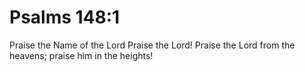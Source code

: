# Psalms 148:1

Praise the Name of the Lord Praise the Lord! Praise the Lord from the heavens; praise him in the heights!
